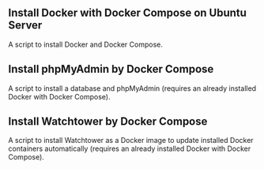 ## Install Docker with Docker Compose on Ubuntu Server
A script to install Docker and Docker Compose.

## Install phpMyAdmin by Docker Compose
A script to install a database and phpMyAdmin (requires an already installed Docker with Docker Compose).

## Install Watchtower by Docker Compose
A script to install Watchtower as a Docker image to update installed Docker containers automatically (requires an already installed Docker with Docker Compose).
